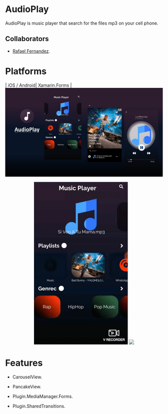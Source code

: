 # AudioPlay
AudioPlay is music player that search for the files mp3 on your cell phone.
## Collaborators
-  [Rafael Fernandez](https://github.com/RafaelFernandez0512).
# Platforms
| iOS / Android| Xamarin.Forms |
<img src="Images/AudioPlayMusic.jpg"  alt="Full Example"/>
<p align="center">
<img src="Images/MusicPlayer.gif"  width="300" height:"700"/>
<img src="Images/AlbumMusicPlayer.gif"  width="300" height:"700">
  </p>

# Features
- CarouselView.

- PancakeView.

- Plugin.MediaManager.Forms.

- Plugin.SharedTransitions.
